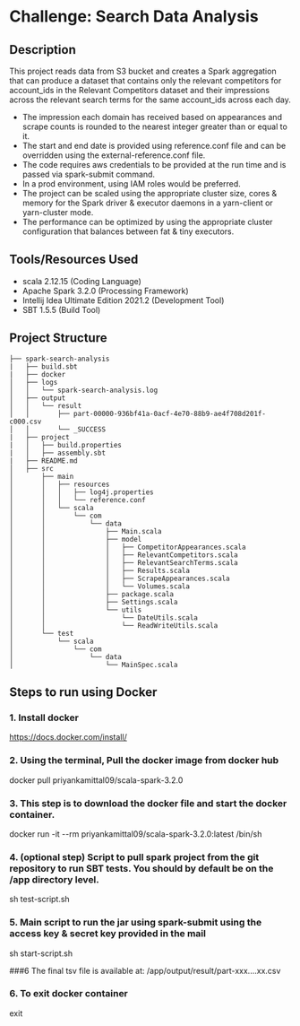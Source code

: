 # Challenge: Search Data Analysis 

## Description
This project reads data from S3 bucket and creates a Spark aggregation that can produce a dataset that contains only the relevant competitors for account_ids in the Relevant Competitors dataset and their impressions across the relevant search terms for
the same account_ids across each day.
- The impression each domain has received based on appearances and scrape counts is rounded to the nearest integer greater than or equal to it.
- The start and end date is provided using reference.conf file and can be overridden using the external-reference.conf file.
- The code requires aws credentials to be provided at the run time and is passed via spark-submit command.
- In a prod environment, using IAM roles would be preferred.
- The project can be scaled using the appropriate cluster size, cores & memory for the Spark driver & executor daemons in a yarn-client or yarn-cluster mode.
- The performance can be optimized by using the appropriate cluster configuration that balances between fat & tiny executors.


## Tools/Resources Used

- scala 2.12.15                               (Coding Language)
- Apache Spark 3.2.0                          (Processing Framework)
- Intellij Idea Ultimate Edition   2021.2     (Development Tool)
- SBT 1.5.5                                   (Build Tool)

## Project Structure
```
├── spark-search-analysis
|   ├── build.sbt
|   ├── docker
│   ├── logs
│   │   └── spark-search-analysis.log
│   ├── output
│   │   └── result
│   │       ├── part-00000-936bf41a-0acf-4e70-88b9-ae4f708d201f-c000.csv
│   │       └── _SUCCESS
|   ├── project
|   │   ├── build.properties
|   │   ├── assembly.sbt
|   ├── README.md
│   ├── src
│       ├── main
│       │   ├── resources
│       │   │   ├── log4j.properties
│       │   │   └── reference.conf
│       │   └── scala
│       │       └── com
│       │           └── data
│       │               ├── Main.scala
│       │               ├── model
│       │               │   ├── CompetitorAppearances.scala
│       │               │   ├── RelevantCompetitors.scala
│       │               │   ├── RelevantSearchTerms.scala
│       │               │   ├── Results.scala
│       │               │   ├── ScrapeAppearances.scala
│       │               │   └── Volumes.scala
│       │               ├── package.scala
│       │               ├── Settings.scala
│       │               └── utils
│       │                   └── DateUtils.scala
│       │                   └── ReadWriteUtils.scala
│       └── test
│           └── scala
│               └── com
│                   └── data
│                       └── MainSpec.scala
```

## Steps to run using Docker

### 1. Install docker
https://docs.docker.com/install/

### 2. Using the terminal, Pull the docker image from docker hub
docker pull priyankamittal09/scala-spark-3.2.0

### 3. This step is to download the docker file and start the docker container.
docker run -it --rm priyankamittal09/scala-spark-3.2.0:latest /bin/sh

### 4. (optional step) Script to pull spark project from the git repository to run SBT tests. You should by default be on the /app directory level.
sh test-script.sh

### 5. Main script to run the jar using spark-submit using the access key & secret key provided in the mail
sh start-script.sh <access-key> <secret-key>

###6 The final tsv file is available at:
/app/output/result/part-xxx....xx.csv

### 6. To exit docker container
exit


